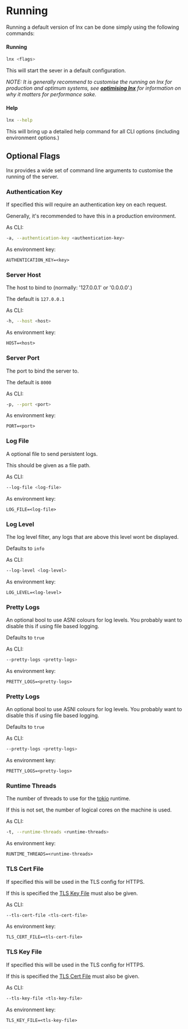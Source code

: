 # Running
Running a default version of lnx can be done simply using the following commands:

#### Running
```bash
lnx <flags>
```
This will start the sever in a default configuration.

*NOTE: It is generally recommend to customise the running on lnx for production and optimum systems,
see [**optimising lnx**](optimising.md) for information on why it matters for performance sake.* 

#### Help
```bash
lnx --help
``` 
This will bring up a detailed help command for 
all CLI options (including environment options.)

## Optional Flags
lnx provides a wide set of command line arguments to customise the running
of the server.

### Authentication Key
If specified this will require an authentication key on each request. 
 
Generally, it's recommended to have this in a production environment.

As CLI:
```bash
-a, --authentication-key <authentication-key>
```

As environment key:
```
AUTHENTICATION_KEY=<key>
```


### Server Host
The host to bind to (normally: '127.0.0.1' or '0.0.0.0'.) 

The default is `127.0.0.1`

As CLI:
```bash
-h, --host <host>
```

As environment key:
```
HOST=<host>
```


### Server Port
The port to bind the server to.

The default is `8000`

As CLI:
```bash
-p, --port <port>
```

As environment key:
```
PORT=<port>
```


### Log File
A optional file to send persistent logs.

This should be given as a file path.

As CLI:
```bash
--log-file <log-file>
```

As environment key:
```
LOG_FILE=<log-file>
```


### Log Level
The log level filter, any logs that are above this level wont be displayed.

Defaults to `info`

As CLI:
```bash
--log-level <log-level>
```

As environment key:
```
LOG_LEVEL=<log-level>
```


### Pretty Logs
An optional bool to use ASNI colours for log levels. 
You probably want to disable this if using file based logging.

Defaults to `true`

As CLI:
```bash
--pretty-logs <pretty-logs>
```

As environment key:
```
PRETTY_LOGS=<pretty-logs>
```


### Pretty Logs
An optional bool to use ASNI colours for log levels. 
You probably want to disable this if using file based logging.

Defaults to `true`

As CLI:
```bash
--pretty-logs <pretty-logs>
```

As environment key:
```
PRETTY_LOGS=<pretty-logs>
```


### Runtime Threads
The number of threads to use for the [tokio](https://tokio.rs) runtime.


If this is not set, the number of logical cores on the machine is used.

As CLI:
```bash
-t, --runtime-threads <runtime-threads>
```

As environment key:
```
RUNTIME_THREADS=<runtime-threads>
```


### TLS Cert File
If specified this will be used in the TLS config for HTTPS. 

If this is specified the [TLS Key File](/getting_started/running.html#tls-key-file) must also be given.

As CLI:
```bash
--tls-cert-file <tls-cert-file>
```

As environment key:
```
TLS_CERT_FILE=<tls-cert-file>
```


### TLS Key File
If specified this will be used in the TLS config for HTTPS. 

If this is specified the [TLS Cert File](/getting_started/running.html#tls-cert-file) must also be given.

As CLI:
```bash
--tls-key-file <tls-key-file>
```

As environment key:
```
TLS_KEY_FILE=<tls-key-file>
```